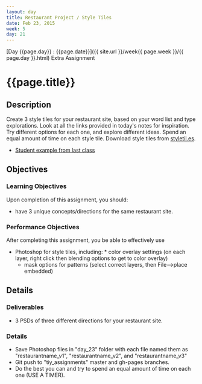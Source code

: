 ```yaml
---
layout: day
title: Restaurant Project / Style Tiles
date: Feb 23, 2015
week: 5
day: 21
---
```

[Day {{page.day}} : {{page.date}}]({{ site.url }}/week{{ page.week }}/{{ page.day }}.html) Extra Assignment

# {{page.title}}


## Description

Create 3 style tiles for your restaurant site, based on your word list and type explorations. Look at all the links provided in today's notes for inspiration.
Try different options for each one, and explore different ideas. Spend an equal amount of time on each style tile. Download style tiles from [styletil.es](http://styletil.es/).

* [Student example from last class](https://github.com/michellechild/trader_joes/tree/master/styletiles)


## Objectives

### Learning Objectives

Upon completion of this assignment, you should:

* have 3 unique concepts/directions for the same restaurant site.


### Performance Objectives

After completing this assignment, you be able to effectively use

* Photoshop for style tiles, including: 	* color overlay settings (on each layer, right click then blending options to get to color overlay)
	* mask options for patterns (select correct layers, then File-->place embedded)

## Details

### Deliverables
* 3 PSDs of three different directions for your restaurant site.


### Details
* Save Photoshop files in "day_23" folder with each file named them as "restaurantname_v1", "restaurantname_v2", and "restaurantname_v3"
* Git push to "tiy_assignments" master and gh-pages branches.
* Do the best you can and try to spend an equal amount of time on each one (USE A TIMER).

